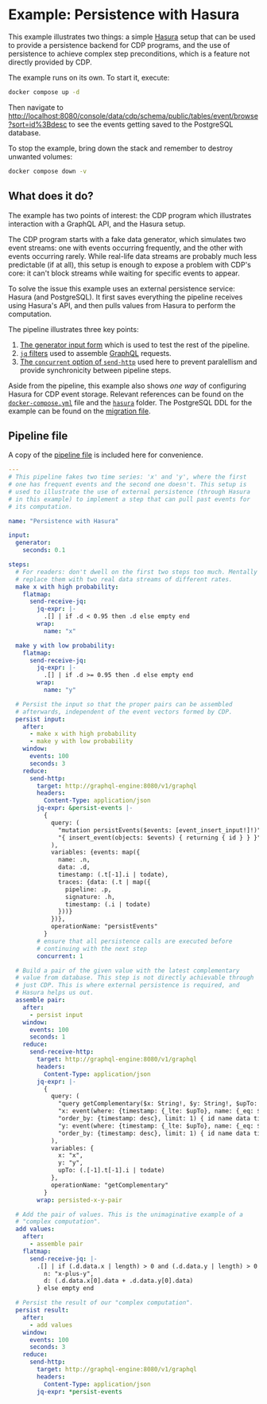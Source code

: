 # Example: Persistence with Hasura

This example illustrates two things: a simple
[Hasura](https://hasura.io/) setup that can be used to provide a
persistence backend for CDP programs, and the use of persistence to
achieve complex step preconditions, which is a feature not directly
provided by CDP.

The example runs on its own. To start it, execute:

```bash
docker compose up -d
```

Then navigate to
<http://localhost:8080/console/data/cdp/schema/public/tables/event/browse?sort=id%3Bdesc>
to see the events getting saved to the PostgreSQL database.

To stop the example, bring down the stack and remember to destroy
unwanted volumes:

```bash
docker compose down -v
```

## What does it do?

The example has two points of interest: the CDP program which
illustrates interaction with a GraphQL API, and the Hasura setup.

The CDP program starts with a fake data generator, which simulates two
event streams: one with events occurring frequently, and the other
with events occurring rarely. While real-life data streams are
probably much less predictable (if at all), this setup is enough to
expose a problem with CDP's core: it can't block streams while waiting
for specific events to appear.

To solve the issue this example uses an external persistence service:
Hasura (and PostgreSQL). It first saves everything the pipeline
receives using Hasura's API, and then pulls values from Hasura to
perform the computation.

The pipeline illustrates three key points:
1. [The generator input form](/../../#generator) which is used to test
   the rest of the pipeline.
1. [`jq` filters](/../../#about-jq-expressions) used to assemble
   [GraphQL](https://graphql.org/) requests.
1. [The `concurrent` option of `send-http`](/../../#send-http) used
   here to prevent paralellism and provide synchronicity between
   pipeline steps.

Aside from the pipeline, this example also shows _one way_ of
configuring Hasura for CDP event storage. Relevant references can be
found on the [`docker-compose.yml`](docker-compose.yml) file and the
[`hasura`](hasura) folder. The PostgreSQL DDL for the example can be
found on the [migration
file](hasura/migrations/cdp/1652369701237_initial/up.sql).

## Pipeline file

A copy of the [pipeline file](pipeline.yaml) is included here for
convenience.

```yaml
---
# This pipeline fakes two time series: 'x' and 'y', where the first
# one has frequent events and the second one doesn't. This setup is
# used to illustrate the use of external persistence (through Hasura
# in this example) to implement a step that can pull past events for
# its computation.

name: "Persistence with Hasura"

input:
  generator:
    seconds: 0.1

steps:
  # For readers: don't dwell on the first two steps too much. Mentally
  # replace them with two real data streams of different rates.
  make x with high probability:
    flatmap:
      send-receive-jq:
        jq-expr: |-
          .[] | if .d < 0.95 then .d else empty end
        wrap:
          name: "x"

  make y with low probability:
    flatmap:
      send-receive-jq:
        jq-expr: |-
          .[] | if .d >= 0.95 then .d else empty end
        wrap:
          name: "y"

  # Persist the input so that the proper pairs can be assembled
  # afterwards, independent of the event vectors formed by CDP.
  persist input:
    after:
      - make x with high probability
      - make y with low probability
    window:
      events: 100
      seconds: 3
    reduce:
      send-http:
        target: http://graphql-engine:8080/v1/graphql
        headers:
          Content-Type: application/json
        jq-expr: &persist-events |-
          {
            query: (
              "mutation persistEvents($events: [event_insert_input!]!)" +
              "{ insert_event(objects: $events) { returning { id } } }"
            ),
            variables: {events: map({
              name: .n,
              data: .d,
              timestamp: (.t[-1].i | todate),
              traces: {data: (.t | map({
                pipeline: .p,
                signature: .h,
                timestamp: (.i | todate)
              }))}
            })},
            operationName: "persistEvents"
          }
        # ensure that all persistence calls are executed before
        # continuing with the next step
        concurrent: 1

  # Build a pair of the given value with the latest complementary
  # value from database. This step is not directly achievable through
  # just CDP. This is where external persistence is required, and
  # Hasura helps us out.
  assemble pair:
    after:
      - persist input
    window:
      events: 100
      seconds: 1
    reduce:
      send-receive-http:
        target: http://graphql-engine:8080/v1/graphql
        headers:
          Content-Type: application/json
        jq-expr: |-
          {
            query: (
              "query getComplementary($x: String!, $y: String!, $upTo: timestamptz!) { " +
              "x: event(where: {timestamp: {_lte: $upTo}, name: {_eq: $x}}, " +
              "order_by: {timestamp: desc}, limit: 1) { id name data timestamp } \n" +
              "y: event(where: {timestamp: {_lte: $upTo}, name: {_eq: $y}}, " +
              "order_by: {timestamp: desc}, limit: 1) { id name data timestamp } }"
            ),
            variables: {
              x: "x",
              y: "y",
              upTo: (.[-1].t[-1].i | todate)
            },
            operationName: "getComplementary"
          }
        wrap: persisted-x-y-pair

  # Add the pair of values. This is the unimaginative example of a
  # "complex computation".
  add values:
    after:
      - assemble pair
    flatmap:
      send-receive-jq: |-
        .[] | if (.d.data.x | length) > 0 and (.d.data.y | length) > 0 then {
          n: "x-plus-y",
          d: (.d.data.x[0].data + .d.data.y[0].data)
        } else empty end

  # Persist the result of our "complex computation".
  persist result:
    after:
      - add values
    window:
      events: 100
      seconds: 3
    reduce:
      send-http:
        target: http://graphql-engine:8080/v1/graphql
        headers:
          Content-Type: application/json
        jq-expr: *persist-events

```
